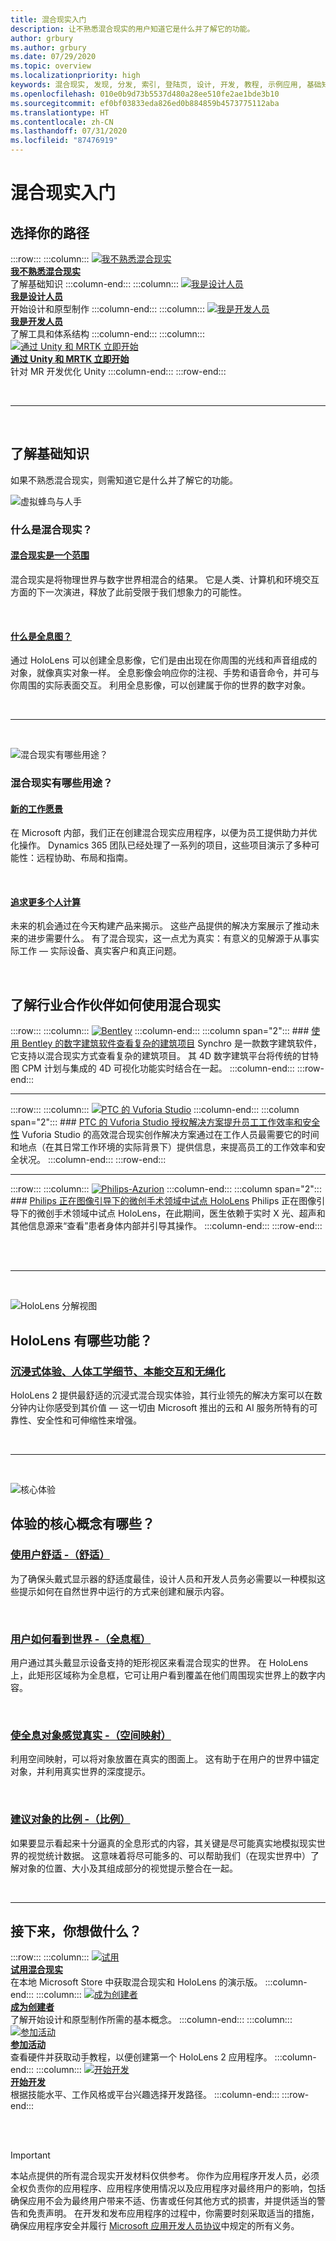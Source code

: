 ```yaml
---
title: 混合现实入门
description: 让不熟悉混合现实的用户知道它是什么并了解它的功能。
author: grbury
ms.author: grbury
ms.date: 07/29/2020
ms.topic: overview
ms.localizationpriority: high
keywords: 混合现实, 发现, 分发, 索引, 登陆页, 设计, 开发, 教程, 示例应用, 基础知识, 案例研究, 资源, HoloLens 操作指南, 开源项目
ms.openlocfilehash: 010e0b9d73b5537d480a28ee510fe2ae1bde3b10
ms.sourcegitcommit: ef0bf03833eda826ed0b884859b4573775112aba
ms.translationtype: HT
ms.contentlocale: zh-CN
ms.lasthandoff: 07/31/2020
ms.locfileid: "87476919"
---
```

# <a name="get-started-with-mixed-reality"></a>混合现实入门

## <a name="choose-your-track"></a>选择你的路径


:::row:::
    :::column:::
       [![我不熟悉混合现实](images/Tile-New.jpg)](get-started-with-mr.md#understand-the-basics)<br>
        **[我不熟悉混合现实](get-started-with-mr.md#understand-the-basics)**<br>
        了解基础知识
    :::column-end:::
    :::column:::
       [![我是设计人员](images/Tile-Create.jpg)](design.md)<br>
        **[我是设计人员](design.md)**<br>
        开始设计和原型制作
    :::column-end:::
    :::column:::
       [![我是开发人员](images/Tile-Develop.jpg)](development.md)<br>
        **[我是开发人员](development.md)**<br>
        了解工具和体系结构
    :::column-end:::
    :::column:::
       [![通过 Unity 和 MRTK 立即开始](images/Tile-JumpIn.jpg)](https://microsoft.github.io/MixedRealityToolkit-Unity/Documentation/GettingStartedWithTheMRTK.html)<br>
        **[通过 Unity 和 MRTK 立即开始](https://microsoft.github.io/MixedRealityToolkit-Unity/Documentation/GettingStartedWithTheMRTK.html)**<br>
        针对 MR 开发优化 Unity
    :::column-end:::
:::row-end:::


<br>

---

<br>

## <a name="understand-the-basics"></a>了解基础知识

如果不熟悉混合现实，则需知道它是什么并了解它的功能。


![虚拟蜂鸟与人手](images/01_MixedReality.png)

### <a name="what-is-mixed-reality"></a>什么是混合现实？


#### <a name="mixed-reality-is-a-spectrum"></a>[混合现实是一个范围](mixed-reality.md)
混合现实是将物理世界与数字世界相混合的结果。 它是人类、计算机和环境交互方面的下一次演进，释放了此前受限于我们想象力的可能性。

<br>


#### <a name="what-is-a-hologram"></a>[什么是全息图？](hologram.md)
通过 HoloLens 可以创建全息影像，它们是由出现在你周围的光线和声音组成的对象，就像真实对象一样。 全息影像会响应你的注视、手势和语音命令，并可与你周围的实际表面交互。 利用全息影像，可以创建属于你的世界的数字对象。

<br>


---

<br>

![混合现实有哪些用途？](images/HLS19_remoteAssistHologram_001.jpg)

### <a name="what-can-you-do-with-mixed-reality"></a>混合现实有哪些用途？

#### <a name="a-new-vision-for-work"></a>[新的工作愿景](https://dynamics.microsoft.com//mixed-reality/overview/)
在 Microsoft 内部，我们正在创建混合现实应用程序，以便为员工提供助力并优化操作。 Dynamics 365 团队已经处理了一系列的项目，这些项目演示了多种可能性：远程协助、布局和指南。

<br>

#### <a name="the-pursuit-of-more-personal-computing"></a>[追求更多个人计算](case-study-the-pursuit-of-more-personal-computing.md)
未来的机会通过在今天构建产品来揭示。 这些产品提供的解决方案展示了推动未来的进步需要什么。 有了混合现实，这一点尤为真实：有意义的见解源于从事实际工作 — 实际设备、真实客户和真正问题。


<br>


## <a name="see-how-industry-partners-are-using-mixed-reality"></a>了解行业合作伙伴如何使用混合现实


:::row:::
    :::column:::
       [![Bentley](images/Bentley-Synchro1.jpg)](https://binged.it/31AR3kP)
    :::column-end:::
    :::column span="2":::
        ### <a name="view-complex-construction-projects-with-bentleys-digital-construction-software"></a>[使用 Bentley 的数字建筑软件查看复杂的建筑项目](https://binged.it/31AR3kP)
        Synchro 是一款数字建筑软件，它支持以混合现实方式查看复杂的建筑项目。 其 4D 数字建筑平台将传统的甘特图 CPM 计划与集成的 4D 可视化功能实时结合在一起。
    :::column-end:::
:::row-end:::

---

:::row:::
    :::column:::
       [![PTC 的 Vuforia Studio](images/PTC-Vuforia-Studio1.jpg)](https://binged.it/31ARrjh)
    :::column-end:::
    :::column span="2":::
        ### <a name="ptcs-vuforia-studio-authoring-solution-promotes-workforce-productivity-and-safety"></a>[PTC 的 Vuforia Studio 授权解决方案提升员工工作效率和安全性](https://binged.it/31ARrjh)
        Vuforia Studio 的高效混合现实创作解决方案通过在工作人员最需要它的时间和地点（在其日常工作环境的实际背景下）提供信息，来提高员工的工作效率和安全状况。
    :::column-end:::
:::row-end:::

---

:::row:::
    :::column:::
       [![Philips-Azurion](images/Philips-Azurion1.jpg)](https://binged.it/31B1RiR)
    :::column-end:::
    :::column span="2":::
        ### <a name="philips-is-piloting-hololens-in-the-domain-of-image-guided-minimally-invasive-procedures"></a>[Philips 正在图像引导下的微创手术领域中试点 HoloLens](https://binged.it/31B1RiR)
        Philips 正在图像引导下的微创手术领域中试点 HoloLens，在此期间，医生依赖于实时 X 光、超声和其他信息源来“查看”患者身体内部并引导其操作。
    :::column-end:::
:::row-end:::

<br>

<br>

---

<br>

![HoloLens 分解视图](images/HoloLens2_ExplodedView_8k.png)

## <a name="what-are-the-capabilities-of-hololens"></a>HoloLens 有哪些功能？

### <a name="immersive-ergonomic-instinctual-and-untethered"></a>[沉浸式体验、人体工学细节、本能交互和无绳化](https://www.microsoft.com//hololens/hardware)

HoloLens 2 提供最舒适的沉浸式混合现实体验，其行业领先的解决方案可以在数分钟内让你感受到其价值 — 这一切由 Microsoft 推出的云和 AI 服务所特有的可靠性、安全性和可伸缩性来增强。

<br>

---

<br>

![核心体验](images/text_in_unity_viewingangle.jpg)

## <a name="what-are-the-core-concepts-of-an-experience"></a>体验的核心概念有哪些？

### <a name="keep-the-user-comfortable---comfort"></a>[使用户舒适 -（舒适）](comfort.md)
为了确保头戴式显示器的舒适度最佳，设计人员和开发人员务必需要以一种模拟这些提示如何在自然世界中运行的方式来创建和展示内容。

<br>

### <a name="how-the-user-sees-the-world---holographic-frame"></a>[用户如何看到世界 -（全息框）](holographic-frame.md)
用户通过其头戴显示设备支持的矩形视区来看混合现实的世界。 在 HoloLens 上，此矩形区域称为全息框，它可让用户看到覆盖在他们周围现实世界上的数字内容。

<br>

### <a name="making-holographic-objects-feel-real---spatial-mapping"></a>[使全息对象感觉真实 -（空间映射）](spatial-mapping.md)
利用空间映射，可以将对象放置在真实的图面上。 这有助于在用户的世界中锚定对象，并利用真实世界的深度提示。

<br>

### <a name="suggesting-the-scale-of-an-object---scale"></a>[建议对象的比例 -（比例）](scale.md)
如果要显示看起来十分逼真的全息形式的内容，其关键是尽可能真实地模拟现实世界的视觉统计数据。 这意味着将尽可能多的、可以帮助我们（在现实世界中）了解对象的位置、大小及其组成部分的视觉提示整合在一起。


<br>

---

## <a name="what-would-you-like-to-do-next"></a>接下来，你想做什么？


:::row:::
    :::column:::
       [![试用](images/icon-hololensuser.jpg)](https://www.microsoft.com//windows/windows-mixed-reality?icid=SSM_Search_Promo_XCat_WindowsMixedReality_CTA1#storelocator)<br>
        **[试用混合现实](https://www.microsoft.com//windows/windows-mixed-reality?icid=SSM_Search_Promo_XCat_WindowsMixedReality_CTA1#storelocator)**<br>
        在本地 Microsoft Store 中获取混合现实和 HoloLens 的演示版。
    :::column-end:::
    :::column:::
        [![成为创建者](images/icon-design.jpg)](design.md)<br>
        **[成为创建者](design.md)**<br>
        了解开始设计和原型制作所需的基本概念。
    :::column-end:::
    :::column:::
        [![参加活动](images/icon-calendar.jpg)](sf-academy-events.md)<br>
        **[参加活动](sf-academy-events.md)**<br>
        查看硬件并获取动手教程，以便创建第一个 HoloLens 2 应用程序。
    :::column-end:::
    :::column:::
        [![开始开发](images/icon-developer.jpg)](development.md)<br>
        **[开始开发](development.md)**<br>
        根据技能水平、工作风格或平台兴趣选择开发路径。
    :::column-end:::
:::row-end:::


<br>

<br>



>[!IMPORTANT]
>本站点提供的所有混合现实开发材料仅供参考。 你作为应用程序开发人员，必须全权负责你的应用程序、应用程序使用情况以及应用程序对最终用户的影响，包括确保应用不会为最终用户带来不适、伤害或任何其他方式的损害，并提供适当的警告和免责声明。 在开发和发布应用程序的过程中，你需要时刻采取适当的措施，确保应用程序安全并履行 [Microsoft 应用开发人员协议](https://docs.microsoft.com/legal/windows/agreements/app-developer-agreement)中规定的所有义务。
